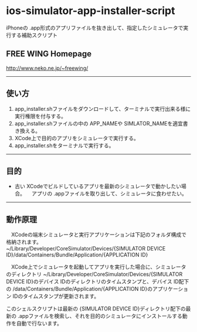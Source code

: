 # ios-simulator-app-installer-script
iPhoneの .app形式のアプリファイルを抜き出して、指定したシミュレータで実行する補助スクリプト

## FREE WING Homepage
http://www.neko.ne.jp/~freewing/

---
## 使い方

1. app_installer.shファイルをダウンロードして、ターミナルで実行出来る様に実行権限を付与する。
2. app_installer.shファイルの中の APP_NAMEや SIMLATOR_NAMEを適宜書き換える。
3. XCode上で目的のアプリをシミュレータで実行する。
4. app_installer.shをターミナルで実行する。

---
## 目的

* 古い XCodeでビルドしているアプリを最新のシミュレータで動かしたい場合。
　アプリの .appファイルを取り出して、シミュレータに食わせたい。

---
## 動作原理

　XCodeの端末シミュレータと実行アプリケーションは下記のフォルダ構成で格納されます。  
~/Library/Developer/CoreSimulator/Devices/{SIMULATOR DEVICE ID}/data/Containers/Bundle/Application/{APPLICATION ID}  

　XCode上でシミュレータを起動してアプリを実行した場合に、シミュレータのディレクトリ ~/Library/Developer/CoreSimulator/Devices/{SIMULATOR DEVICE ID}のデバイス IDのディレクトリのタイムスタンプと、デバイス ID配下の /data/Containers/Bundle/Application/{APPLICATION ID}のアプリケーション IDのタイムスタンプが更新されます。  

このシェルスクリプトは最新の {SIMULATOR DEVICE ID}ディレクトリ配下の最新の .appファイルを検索し、それを目的のシミュレータにインストールする動作を自動で行ないます。  

